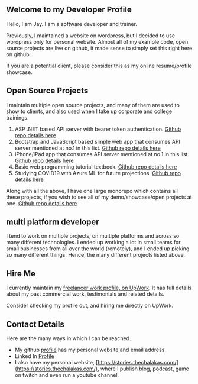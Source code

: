 ## Welcome to my Developer Profile

Hello, I am Jay. I am a software developer and trainer. 

Previously, I maintained a website on wordpress, but I decided to use wordpress only for personal website. Almost all of my example code, open source projects are live on github, it made sense to simply set this right here on github. 

If you are a potential client, please consider this as my online resume/profile showcase.

## Open Source Projects

I maintain multiple open source projects, and many of them are used to show to clients, and also used when I take up corporate and college trainings.

1. ASP .NET based API server with bearer token authentication. [Github repo details here](https://github.com/Jay-study-nildana/ProjectWTPublicRepos/tree/master/ProjectCRUD)
2. Bootstrap and JavaScript based simple web app that consumes API server mentioned at no.1 in this list. [Github repo details here](https://github.com/Jay-study-nildana/Tutorials/tree/master/WebCode/BariBasicsProgrammingWebApp)
3. iPhone/iPad app that consumes API server mentioned at no.1 in this list. [Github repo details here](https://github.com/Jay-study-nildana/ProjectWTPublicRepos/tree/master/ClientiOS/atharviosapp)
4. Basic web programming tutorial textbook. [Github repo details here](https://github.com/Jay-study-nildana/Tutorials)
5. Studying COVID19 with Azure ML for future projections. [Github repo details here](https://github.com/Jay-study-nildana/AzureMLPublic/tree/master/COVID19)

Along with all the above, I have one large monorepo which contains all these projects, if you wish to see all of my demo/showcase/open projects at one. [Github repo details here](https://github.com/Jay-study-nildana/ProjectWTPublicRepos)

## multi platform developer

I tend to work on multiple projects, on multiple platforms and across so many different technologies. I ended up working a lot in small teams for small businesses from all over the world (remotely), and I ended up picking so many different things. Hence, the many different projects listed above.

## Hire Me

I currently maintain my [freelancer work profile, on UpWork](https://www.upwork.com/freelancers/~01904029c2e21585f4). It has full details about my past commercial work, testimonials and related details. 

Consider checking my profile out, and hiring me directly on UpWork. 

## Contact Details

Here are the many ways in which I can be reached. 

- My github [profile](https://github.com/Jay-study-nildana) has my personal website and email address. 
- Linked In [Profile](https://www.linkedin.com/in/vijayasimhabr/)
- I also have my personal website, [https://stories.thechalakas.com/](https://stories.thechalakas.com/), where I publish blog, podcast, game on twitch and even run a youtube channel.
